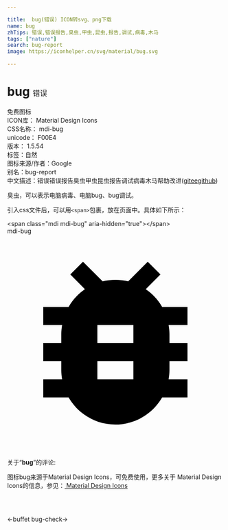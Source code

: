 ```yaml
---

title:  bug(错误) ICON转svg、png下载
name: bug
zhTips: 错误,错误报告,臭虫,甲虫,昆虫,报告,调试,病毒,木马
tags: ["nature"]
search: bug-report
image: https://iconhelper.cn/svg/material/bug.svg

---
```


# bug  <small style="font-size: 60%;font-weight: 100">错误</small>


<div class="detail-page">
<p>
<span><span class="badge-success badge">免费图标</span> </span>
<br/>
<span>
ICON库：
<span class="badge-secondary badge">Material Design Icons</span> 
</span>
<br/>
<span>
CSS名称：
<span class="badge-secondary badge">mdi-bug</span> 
</span>
<br/>
<span>
unicode：
<span class="badge-secondary badge">F00E4</span> 
<copy-btn content='F00E4' btn-title=""></copy-btn>
<copy-btn :content='String.fromCodePoint(parseInt("F00E4", 16))' btn-title="复制U"></copy-btn>
</span>
<br/>
<span>
版本：
<span class="badge-secondary badge">1.5.54</span> 
</span><br/><span>标签：<span class="badge-light badge"><router-link to="/tags/nature.html">自然</router-link></span></span>
<br/>
<span>图标来源/作者：<span class="badge-light badge">Google</span></span> 
<br/>
<span>别名：<span class="badge-light badge">bug-report</span></span><br/><span class="zh-detail">中文描述：<span class="badge-primary badge">错误</span><span class="badge-primary badge">错误报告</span><span class="badge-primary badge">臭虫</span><span class="badge-primary badge">甲虫</span><span class="badge-primary badge">昆虫</span><span class="badge-primary badge">报告</span><span class="badge-primary badge">调试</span><span class="badge-primary badge">病毒</span><span class="badge-primary badge">木马</span><span class="help-link"><span>帮助改进</span>(<a href="https://gitee.com/liuwave/icon-helper/edit/master/json/material/bug.json" target="_blank" rel="noopener noreferrer">gitee</a><a href="https://github.com/liuwave/icon-helper/edit/master/json/material/bug.json" target="_blank" rel="noopener noreferrer">github</a></span>)</span><br/>
</p>
</div><div class="description description alert alert-light">臭虫，可以表示电脑病毒、电脑bug、bug调试。</div>
<div class="alert alert-dark">
  <i class="mdi mdi-bug mdi-48px"></i>
  <i class="mdi mdi-bug mdi-36px"></i>
  <i class="mdi mdi-bug mdi-24px"></i>
  <i class="mdi mdi-bug mdi-18px"></i>
</div>
<div>
  <p>引入css文件后，可以用<code>&lt;span&gt;</code>包裹，放在页面中。具体如下所示：    
  </p>
  <div class="alert alert-primary" style="font-size: 14px">
    &lt;span class="mdi mdi-bug" aria-hidden="true"&gt;&lt;/span&gt;
    <copy-btn content='<span class="mdi mdi-bug" aria-hidden="true"></span>'></copy-btn>
  </div>
  <div class="alert alert-secondary">
    <i class="mdi mdi-bug"
    style="font-size: 24px"
    aria-hidden="true"></i> mdi-bug
    <copy-btn content="mdi-bug" btn-title="复制图标名称"></copy-btn>
  </div>
</div>
<div id="svg" class="svg-wrap">
<svg xmlns="http://www.w3.org/2000/svg" viewBox="0 0 24 24"><path d="M14,12H10V10H14M14,16H10V14H14M20,8H17.19C16.74,7.22 16.12,6.55 15.37,6.04L17,4.41L15.59,3L13.42,5.17C12.96,5.06 12.5,5 12,5C11.5,5 11.04,5.06 10.59,5.17L8.41,3L7,4.41L8.62,6.04C7.88,6.55 7.26,7.22 6.81,8H4V10H6.09C6.04,10.33 6,10.66 6,11V12H4V14H6V15C6,15.34 6.04,15.67 6.09,16H4V18H6.81C7.85,19.79 9.78,21 12,21C14.22,21 16.15,19.79 17.19,18H20V16H17.91C17.96,15.67 18,15.34 18,15V14H20V12H18V11C18,10.66 17.96,10.33 17.91,10H20V8Z" /></svg>
</div>
<detail full-name='mdi-bug'></detail>
<div class="icon-detail__container">
<p>关于“<b>bug</b>”的评论:</p>
</div>
<Vssue title="关于“bug”的评论" />    
<div><p>图标bug来源于Material Design Icons，可免费使用，更多关于 Material Design Icons的信息，参见：<a target="_blank" href="https://iconhelper.cn/material.html"> Material Design Icons</a>
</p></div>

<div style="padding:2rem 0 " class="page-nav"><p class="inner"><span class="prev">←<router-link to="/icon/buffet.html">buffet</router-link></span> <span class="next"><router-link to="/icon/bug-check.html">bug-check</router-link>→</span></p></div>

